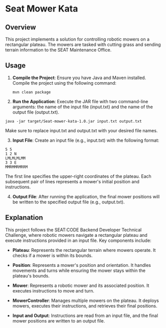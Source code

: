# Seat Mower Kata

## Overview

This project implements a solution for controlling robotic mowers on a rectangular plateau. The mowers are tasked with cutting grass and sending terrain information to the SEAT Maintenance Office.

## Usage

1. **Compile the Project**: Ensure you have Java and Maven installed. Compile the project using the following command:

   ```shell
   mvn clean package
   ```

2. **Run the Application**: Execute the JAR file with two command-line arguments: the name of the input file (input.txt) and the name of the output file (output.txt).

```shell
java -jar target/Seat-mower-kata-1.0.jar input.txt output.txt
```
Make sure to replace input.txt and output.txt with your desired file names.

3. **Input File**: Create an input file (e.g., input.txt) with the following format:
```
5 5
1 2 N
LMLMLMLMM
3 3 E
MMRMMRMRRM
```
The first line specifies the upper-right coordinates of the plateau. Each subsequent pair of lines represents a mower's initial position and instructions.

4. **Output File**: After running the application, the final mower positions will be written to the specified output file (e.g., output.txt).

## Explanation

This project follows the SEAT:CODE Backend Developer Technical Challenge, where robotic mowers navigate a rectangular plateau and execute instructions provided in an input file. Key components include:

- **Plateau**: Represents the rectangular terrain where mowers operate. It checks if a mower is within its bounds.

- **Position**: Represents a mower's position and orientation. It handles movements and turns while ensuring the mower stays within the plateau's bounds.

- **Mower**: Represents a robotic mower and its associated position. It executes instructions to move and turn.

- **MowerController**: Manages multiple mowers on the plateau. It deploys mowers, executes their instructions, and retrieves their final positions.

- **Input and Output**: Instructions are read from an input file, and the final mower positions are written to an output file.